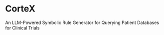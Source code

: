 # CorteX
An LLM-Powered Symbolic Rule Generator for Querying Patient Databases for Clinical Trials 

